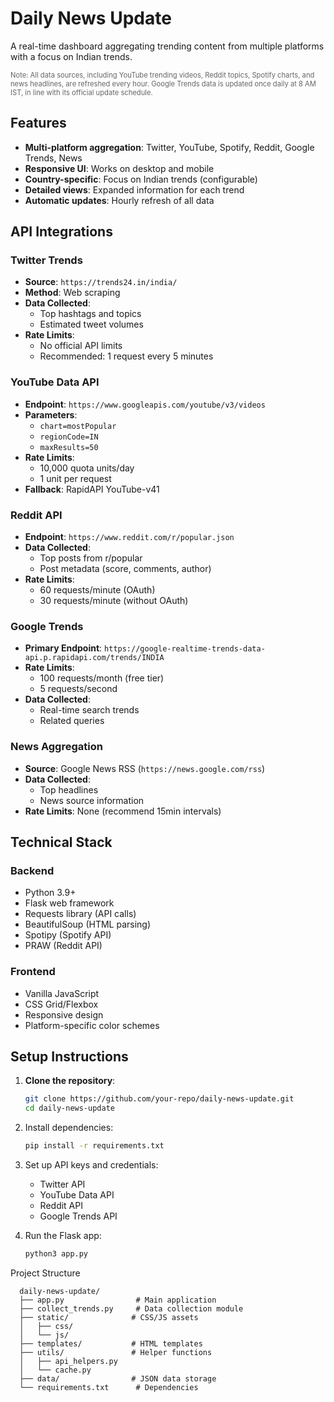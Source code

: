 # Daily News Update

A real-time dashboard aggregating trending content from multiple platforms with a focus on Indian trends.

<div style="font-size: 0.8em; color: #666; margin-bottom: 1em;">
Note: All data sources, including YouTube trending videos, Reddit topics, Spotify charts, and news headlines, are refreshed every hour. Google Trends data is updated once daily at 8 AM IST, in line with its official update schedule.
</div>

## Features
- **Multi-platform aggregation**: Twitter, YouTube, Spotify, Reddit, Google Trends, News
- **Responsive UI**: Works on desktop and mobile
- **Country-specific**: Focus on Indian trends (configurable)
- **Detailed views**: Expanded information for each trend
- **Automatic updates**: Hourly refresh of all data

## API Integrations

### Twitter Trends
- **Source**: `https://trends24.in/india/`
- **Method**: Web scraping
- **Data Collected**:
  - Top hashtags and topics
  - Estimated tweet volumes
- **Rate Limits**: 
  - No official API limits
  - Recommended: 1 request every 5 minutes

### YouTube Data API
- **Endpoint**: `https://www.googleapis.com/youtube/v3/videos`
- **Parameters**:
  - `chart=mostPopular`
  - `regionCode=IN`
  - `maxResults=50`
- **Rate Limits**:
  - 10,000 quota units/day
  - 1 unit per request
- **Fallback**: RapidAPI YouTube-v41

### Reddit API
- **Endpoint**: `https://www.reddit.com/r/popular.json`
- **Data Collected**:
  - Top posts from r/popular
  - Post metadata (score, comments, author)
- **Rate Limits**:
  - 60 requests/minute (OAuth)
  - 30 requests/minute (without OAuth)

### Google Trends
- **Primary Endpoint**: `https://google-realtime-trends-data-api.p.rapidapi.com/trends/INDIA`
- **Rate Limits**:
  - 100 requests/month (free tier)
  - 5 requests/second
- **Data Collected**:
  - Real-time search trends
  - Related queries

### News Aggregation
- **Source**: Google News RSS (`https://news.google.com/rss`)
- **Data Collected**:
  - Top headlines
  - News source information
- **Rate Limits**: None (recommend 15min intervals)

## Technical Stack

### Backend
- Python 3.9+
- Flask web framework
- Requests library (API calls)
- BeautifulSoup (HTML parsing)
- Spotipy (Spotify API)
- PRAW (Reddit API)

### Frontend
- Vanilla JavaScript
- CSS Grid/Flexbox
- Responsive design
- Platform-specific color schemes

## Setup Instructions

1. **Clone the repository**:
   ```bash
   git clone https://github.com/your-repo/daily-news-update.git
   cd daily-news-update
   ```
2. Install dependencies:
    ```bash
    pip install -r requirements.txt
    ```

3. Set up API keys and credentials:
   - Twitter API
   - YouTube Data API
   - Reddit API
   - Google Trends API


4. Run the Flask app:
    ```bash
    python3 app.py
    ```


Project Structure

```
  daily-news-update/
  ├── app.py                # Main application
  ├── collect_trends.py     # Data collection module
  ├── static/              # CSS/JS assets
  │   ├── css/
  │   └── js/
  ├── templates/           # HTML templates
  ├── utils/               # Helper functions
  │   ├── api_helpers.py
  │   └── cache.py
  ├── data/                # JSON data storage
  └── requirements.txt      # Dependencies
```



